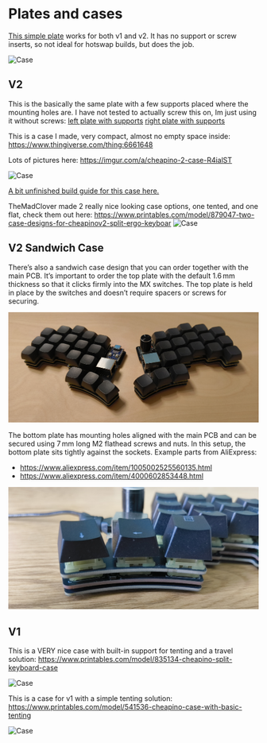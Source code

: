 Plates and cases
================

[This simple plate](../plates/plate.stl) works for both v1 and v2.
It has no support or screw inserts, so not ideal for hotswap
builds, but does the job.

![Case](gallery/v1/v1_with_plate.jpg)

## V2

This is the basically the same plate with a few supports
placed where the mounting holes are. I have not tested to
actually screw this on, Im just using it without screws:
[left plate with supports](../plates/cheapino-plate-left.stl)
[right plate with supports](../plates/cheapino-plate-right.stl)

This is a case I made, very compact, almost no empty space inside:
https://www.thingiverse.com/thing:6661648

Lots of pictures here: https://imgur.com/a/cheapino-2-case-R4ialST

![Case](gallery/cheapino-in-case-2.jpg)

[A bit unfinished build guide for this case here.](case_buildguide.md)

TheMadClover made 2 really nice looking case options, one tented,
and one flat, check them out here:
https://www.printables.com/model/879047-two-case-designs-for-cheapinov2-split-ergo-keyboar
![Case](images/cheapino_case.webp)

## V2 Sandwich Case

There’s also a sandwich case design that you can order together with the main PCB. It’s important to order the top plate with the default 1.6 mm thickness so that it clicks firmly into the MX switches. The top plate is held in place by the switches and doesn’t require spacers or screws for securing.

![Case](gallery/sandwich-case-1.jpg)

The bottom plate has mounting holes aligned with the main PCB and can be secured using 7 mm long M2 flathead screws and nuts. In this setup, the bottom plate sits tightly against the sockets. Example parts from AliExpress:
- https://www.aliexpress.com/item/1005002525560135.html
- https://www.aliexpress.com/item/4000602853448.html

![Case](gallery/sandwich-case-2.jpg)

## V1

This is a VERY nice case with built-in support for tenting
and a travel solution:
https://www.printables.com/model/835134-cheapino-split-keyboard-case


![Case](gallery/v1/case2.jpg)

This is a case for v1 with a simple tenting solution:
https://www.printables.com/model/541536-cheapino-case-with-basic-tenting


![Case](gallery/v1/case.jpeg)
